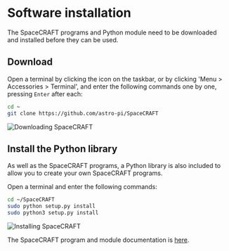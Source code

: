 # Software installation

The SpaceCRAFT programs and Python module need to be downloaded and installed before they can be used.

## Download

Open a terminal by clicking the icon on the taskbar, or by clicking 'Menu > Accessories > Terminal', and enter the following commands one by one, pressing `Enter` after each:

```bash
cd ~
git clone https://github.com/astro-pi/SpaceCRAFT
```

![Downloading SpaceCRAFT](../images/downloadspacecraft.png)

## Install the Python library

As well as the SpaceCRAFT programs, a Python library is also included to allow you to create your own SpaceCRAFT programs.

Open a terminal and enter the following commands:

```bash
cd ~/SpaceCRAFT
sudo python setup.py install
sudo python3 setup.py install
```

![Installing SpaceCRAFT](../images/installspacecraft.jpg)

The SpaceCRAFT program and module documentation is [here](https://github.com/astro-pi/SpaceCRAFT/blob/master/README.rst).

